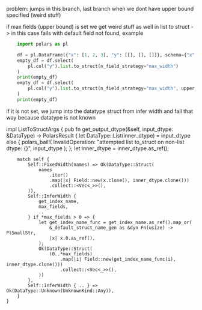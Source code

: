 problem: jumps in this branch, last branch when we dont have upper bound specified 
(weird stuff)

if max fields (upper bound) is set we get weird stuff as well in list to struct
-> in this case fails with default field not found, example 

```python
    import polars as pl 

    df = pl.DataFrame({"x": [1, 2, 3], "y": [[], [], []]}, schema={"x": pl.Int64, "y": pl.List(pl.Int64)})
    empty_df = df.select(
        pl.col("y").list.to_struct(n_field_strategy="max_width")
    )
    print(empty_df)
    empty_df = df.select(
        pl.col("y").list.to_struct(n_field_strategy="max_width", upper_bound=1).struct.unnest()
    )
    print(empty_df)
```

if it is not set, we jump into the datatype struct from infer width and fail that way because datatype is not known

impl ListToStructArgs {
    pub fn get_output_dtype(&self, input_dtype: &DataType) -> PolarsResult<DataType> {
        let DataType::List(inner_dtype) = input_dtype else {
            polars_bail!(
                InvalidOperation:
                "attempted list to_struct on non-list dtype: {}",
                input_dtype
            );
        };
        let inner_dtype = inner_dtype.as_ref();

        match self {
            Self::FixedWidth(names) => Ok(DataType::Struct(
                names
                    .iter()
                    .map(|x| Field::new(x.clone(), inner_dtype.clone()))
                    .collect::<Vec<_>>(),
            )),
            Self::InferWidth {
                get_index_name,
                max_fields,
                ..
            } if *max_fields > 0 => {
                let get_index_name_func = get_index_name.as_ref().map_or(
                    &_default_struct_name_gen as &dyn Fn(usize) -> PlSmallStr,
                    |x| x.0.as_ref(),
                );
                Ok(DataType::Struct(
                    (0..*max_fields)
                        .map(|i| Field::new(get_index_name_func(i), inner_dtype.clone()))
                        .collect::<Vec<_>>(),
                ))
            },
            Self::InferWidth { .. } => Ok(DataType::Unknown(UnknownKind::Any)),
        }
    }
